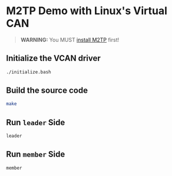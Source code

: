 # M2TP Demo with Linux's Virtual CAN

> **WARNING:** You MUST [install M2TP](https://github.com/Thor-x86/m2tp#how-to-install) first!

## Initialize the VCAN driver

```bash
./initialize.bash
```

## Build the source code

```bash
make
```

## Run `leader` Side

```bash
leader
```

## Run `member` Side

```bash
member
```
